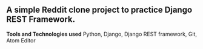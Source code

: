 ## A simple Reddit clone project to practice Django REST Framework.  
  
**Tools and Technologies used**
Python, Django, Django REST framework, Git, Atom Editor

